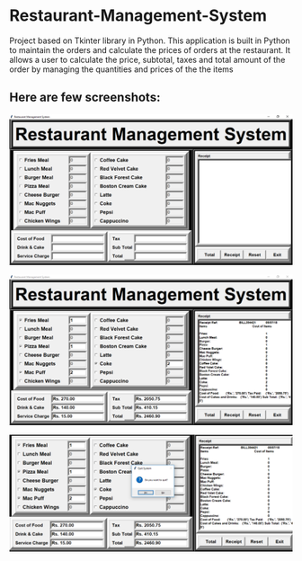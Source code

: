 # Restaurant-Management-System
Project based on Tkinter library in Python. This application is built in Python to maintain the orders and calculate the prices of orders at the restaurant. It allows a user to calculate the price, subtotal, taxes and total amount of the order by managing the quantities and prices of the the items


## Here are few screenshots:

![Image1](https://github.com/shadowdevcode/Restaurant-Management-System/blob/master/Restaurant_Management_system_1.PNG)


![Image2](https://github.com/shadowdevcode/Restaurant-Management-System/blob/master/Restaurant_Management_system_2.PNG)


![Image3](https://github.com/shadowdevcode/Restaurant-Management-System/blob/master/Restaurant_Management_system_3.PNG)
